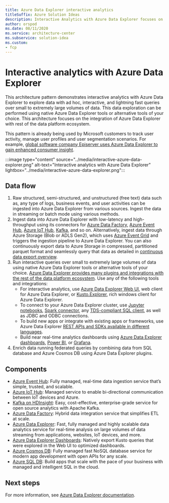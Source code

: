 ```yaml
---
title: Azure Data Explorer interactive analytics 
titleSuffix: Azure Solution Ideas
description: Interactive Analytics with Azure Data Explorer focuses on its integration with the rest of the data platform ecosystem.
author: orspod
ms.date: 08/11/2020
ms.service: architecture-center
ms.subservice: solution-idea
ms.custom:
- fcp
---
```


# Interactive analytics with Azure Data Explorer

This architecture pattern demonstrates interactive analytics with Azure Data Explorer to explore data with ad hoc, interactive, and lightning fast queries over small to extremely large volumes of data. This data exploration can be performed using native Azure Data Explorer tools or alternative tools of your choice. This architecture focuses on the integration of Azure Data Explorer with rest of the data platform ecosystem.

This pattern is already being used by Microsoft customers to track user activity, manage user profiles and user segmentation scenarios. For example, [global software company Episerver uses Azure Data Explorer to gain enhanced consumer insight](https://customers.microsoft.com/story/817285-episerver-professional-services-azure-sweden).

:::image type="content" source="../media/interactive-azure-data-explorer.png" alt-text="Interactive analytics with Azure Data Explorer" lightbox="../media/interactive-azure-data-explorer.png":::

## Data flow 

1. Raw structured, semi-structured, and unstructured (free text) data such as, any type of logs, business events, and user activities can be ingested into Azure Data Explorer from various sources. Ingest the data in streaming or batch mode using various methods.
1. Ingest data into Azure Data Explorer with low-latency and high-throughput using its connectors for [Azure Data Factory](https://docs.microsoft.com/azure/data-explorer/data-factory-integration), [Azure Event Hub](https://docs.microsoft.com/azure/data-explorer/ingest-data-event-hub), [Azure IoT Hub](https://docs.microsoft.com/azure/data-explorer/ingest-data-iot-hub), [Kafka](https://docs.microsoft.com/azure/data-explorer/ingest-data-kafka), and so on. Alternatively, ingest data through Azure Storage (Blob or ADLS Gen2), which uses [Azure Event Grid](https://docs.microsoft.com/azure/data-explorer/ingest-data-event-grid) and triggers the ingestion pipeline to Azure Data Explorer. You can also continuously export data to Azure Storage in compressed, partitioned parquet format and seamlessly query that data as detailed in [continuous data export overview](https://docs.microsoft.com/azure/data-explorer/kusto/management/data-export/continuous-data-export).
1. Run interactive queries over small to extremely large volumes of data using native Azure Data Explorer tools or alternative tools of your choice. [Azure Data Explorer provides many plugins and integrations with the rest of the data platform ecosystem](https://docs.microsoft.com/azure/data-explorer/tools-integrations-overview). Use any of the following tools and integrations:
    * For interactive analytics, use [Azure Data Explorer Web UI](https://docs.microsoft.com/azure/data-explorer/web-query-data), web client for Azure Data Explorer, or [Kusto.Explorer](https://docs.microsoft.com/azure/data-explorer/kusto/tools/kusto-explorer), rich windows client for Azure Data Explorer.
    * To connect to your Azure Data Explorer cluster, use [Jupyter notebooks](https://docs.microsoft.com/azure/data-explorer/kqlmagic), [Spark connector](https://docs.microsoft.com/azure/data-explorer/spark-connector), any [TDS-compliant SQL client](https://docs.microsoft.com/azure/data-explorer/kusto/api/tds/clients/), as well as JDBC and ODBC connections.
    * To build new apps or integrate with existing apps or frameworks, use Azure Data Explorer [REST APIs and SDKs available in different languages](https://docs.microsoft.com/azure/data-explorer/kusto/api/client-libraries). 
    * Build near real-time analytics dashboards using [Azure Data Explorer dashboards](https://docs.microsoft.com/azure/data-explorer/azure-data-explorer-dashboards), [Power BI](https://docs.microsoft.com/azure/data-exlorer/power-bi-best-practices), or [Grafana](https://docs.microsoft.com/azure/data-explorer/grafana).
1. Enrich data running federated queries by combining data from SQL database and Azure Cosmos DB using Azure Data Explorer plugins.

## Components

- [Azure Event Hub](https://azure.microsoft.com/services/event-hubs/): Fully managed, real-time data ingestion service that’s simple, trusted, and scalable.
- [Azure IoT Hub](https://azure.microsoft.com/services/iot-hub/): Managed service to enable bi-directional communication between IoT devices and Azure.
- [Kafka on HDInsight](https://docs.microsoft.com/azure/hdinsight/kafka/apache-kafka-introduction): Easy, cost-effective, enterprise-grade service for open source analytics with Apache Kafka.
- [Azure Data Factory](https://azure.microsoft.com/services/data-factory/): Hybrid data integration service that simplifies ETL at scale.
- [Azure Data Explorer](https://azure.microsoft.com/services/data-explorer/): Fast, fully managed and highly scalable data analytics service for real-time analysis on large volumes of data streaming from applications, websites, IoT devices, and more.
- [Azure Data Explorer Dashboards](https://docs.microsoft.com/azure/data-explorer/azure-data-explorer-dashboards): Natively export Kusto queries that were explored in the Web UI to optimized dashboards. 
- [Azure Cosmos DB](https://azure.microsoft.com/services/cosmos-db/): Fully managed fast NoSQL database service for modern app development with open APIs for any scale.
- [Azure SQL DB](https://azure.microsoft.com/services/sql-database/): Build apps that scale with the pace of your business with managed and intelligent SQL in the cloud.

## Next steps

For more information, see [Azure Data Explorer documentation](https://docs.microsoft.com/azure/data-explorer/).
